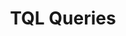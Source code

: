 ---
title: TQL Queries
position: 1.06
type:
description:
  
content_markdown: |- 
  You use the Technopedia query language to query a single node, or multiple nodes where you use relationships to connect to other nodes in the query. For many TQL queries, you must use relationships to include two or more Technopedia nodes in the query. 
  
  Relationships might seem complex initially but their main use is to connect Technopedia nodes that you refer to in a query. <br>
  {: .warning}
  
  <br>
  Because TQL is a declarative query language, you can build your query with multiple nodes, relationships, attributes, and add multiple conditions to refine your query.<br>
  

  

  #### Using relationships to connect nodes in a query<br>

  
  Relationships provide connections to other nodes, which enables you to get data from multiple nodes in one query. You connect the nodes by using the relationship that's shown in the database graph. <br>
  
  {: .warning}

  Note the direction of the relationship in the graph. If you specify an incorrect direction, you might not get data from the nodes that you want to connect with.

  The following information outlines the makeup of relationships in the Technopedia graph representation of the database:

   * Relationships connect nodes, for example, the software product node uses the `HAS_A` relationhsip to connect to the manufacturer node.
   * You prefix relationships with a colon (:) and nest them inside square brackets, for example `[:HAS_A]`
   * Relationships have a type, such as `BELONGS_TO` and a direction, such as node x to node y. <br>
     An arrowhead (`>`) determines the direction of the relationship. <br>
     For example `(node x)-[BELONGS_TO]->(node y)` but node y does not belong to node x. <br>
   * Typically, relationships  are unidirectional but they can be bidirectional, in which case, there's no arrowhead.<br>
     For example `(node x)-[BELONGS_TO]-(node y)` <br>    
   * Relationships allow you to use a a single query to traverse the Technopedia nodes and retreive data from multiple nodes.
   * Like nodes, relationships can have attributes. 
     Typically, relationships have quantitative attributes, such as time intervals.
     You add an alias to the relationship when you want to return data for any relationship attributes that exist. 
  
  <br>

  The following image shows examples of types of relationships and their directions.
  <br>
   
  ![API Image](/images/relat.png)<br>&nbsp;
  
  <br>  
  

  #### Examples of using relationships in queries<br>   

  <br>
  To include multiple nodes in a TQL MATCH statement, you must use relationships to connect the nodes and then use the `RETURN` clause to reference the aliases with nodes and attributes to return data.<br>
  <br>
  Use the following guidelines to help you to create your query:

   1. Select the Nodes that you want to use in your query.<br>
   2. Identify the node attributes that you want data from.<br>
   3. Identify relationships to connect nodes that hold your targeted data.<br>
   4. Write your MATCH statement.

  <br>
  
  The following diagram shows the nodes and relationships that are used in the query examples that follow:
  <br>
  ![API Image](/images/sw_graph.png)<br>&nbsp;
  <br>  

  <b>Query Intent:</b> Get software that is manufactured by Oracle and return data for the manufacturer, product name, version, release, and edition.<br>
  The first node that you reference is the `MANUFACTURER` node, and then you use relationships to connect the other nodes.<br>
    1. Write the first part your query by using `MATCH` to select the `MANUFACTURER` node, and add an alias to the node. <br>
      `MATCH (m:MANUFACTURER)`<br>
    2. You must add the following node-to-node relationships to connect the manufacturer node to the product, version, release, and edtion nodes.<br>
       For each node, you must add an alias so that you can get data from that node by using the `RETURN` clause.
    * `(m:MANUFACTURER)<-[:HAS_A]-(sp:SOFTWARE_PRODUCT)` <br>
    * `(sp:SOFTWARE_PRODUCT)<-[:HAS_A]-(sv:SOFTWARE_VERSION)` <br>
    * `(sv:SOFTWARE_VERSION)<-[:HAS_A]-(sr:SOFTWARE_RELEASE)` <br>
    * `(sr:SOFTWARE_RELEASE)-[:HAS_A]->(se:SOFTWARE_EDITION)` <br>
         <br>
     Here are the combined relationships for this query:    
    `MATCH (m:MANUFACTURER)<-[:HAS_A]-(sp:SOFTWARE_PRODUCT)<-[:HAS_A]-(sv:SOFTWARE_VERSION)<-[:HAS_A]-(sr:SOFTWARE_RELEASE)-[:HAS_A]->(se:SOFTWARE_EDITION)` <br>

    3. Add the `WHERE` clause to filter the manufacturer attribute for "Oracle".<br>
      `WHERE m.manufacturer = "Oracle"` <br>
    4. Return data by referencing the aliases that are assigned to the nodes in the `MATCH` statement.<br>
       `RETURN m.manufacturer, sp.product, sv.version, sr.release, se.edition` <br>
    5. Limit the number of results by using the `LIMIT` clause. <br>
       `LIMIT 2` <br>

    Here's the complete query: <br>
    <br>
     `MATCH (m:MANUFACTURER)<-[:HAS_A]-(sp:SOFTWARE_PRODUCT)<-[:HAS_A]-(sv:SOFTWARE_VERSION)<-[:HAS_A]-(sr:SOFTWARE_RELEASE)-[:HAS_A]->(se:SOFTWARE_EDITION)` <br>
      `WHERE m.manufacturer = "Oracle"` <br>
     `RETURN m.manufacturer, sp.product, sv.version, sr.release, se.edition` <br>
     `LIMIT 2` <br>  <br>

    
    Note the relationship direction in the Technopedia graph that shows the nodes and relationships. <br>
    ![API Image](/images/relat_overview.png)<br>&nbsp; <br>
   

    The following result sample represents output from the query:<br>
    <br>
    ![API Image](/images/manu_to_se.png) <br> &nbsp;
   
  <br>  

   When you include relationships in  MATCH statements, you must use the relationship direction in the graph diagram.
   {: .warning}

  <br>
  <b>Query Intent:</b> To get data for software editions, and include the release, verison, and product information.<br>

    1. To get the required information, you start with the software edition and then add relationships to the software release, software version,     and software product nodes.<br>
    2. Use MATCH to select the software edtion node and then create relationships to the other nodes.<br>
      `MATCH (e:SOFTWARE_EDITION)`
    3. Add the release, version, and product nodes by adding relationships.<br>
      `MATCH (e:SOFTWARE_EDITION)<-[:HAS_A]-(r:SOFTWARE_RELEASE)-[:HAS_A]->(v:SOFTWARE_VERSION)-[:HAS_A]->(p:SOFTWARE_PRODUCT)`  
    4. Add an alias to each node in the query that you want to get data from.<br>
    5. To return the data that you need, use the `RETURN` clause to refer to the specific aliases.<br>
      `RETURN r,e,v,p`
  <br>
  In this query example, you return software editions from Technopedia that include release, verison, and product information. <br>

  `MATCH (e:SOFTWARE_EDITION)<-[:HAS_A]-(r:SOFTWARE_RELEASE)-[:HAS_A]->(v:SOFTWARE_VERSION)-[:HAS_A]->(p:SOFTWARE_PRODUCT) RETURN r,e,v,p LIMIT 1`<br>

  <br>
  The following image shows a result for one software editon that includes all attributes for edition, release, version and product:<br>
  <br>
  ![API Image](/images/4byattrib.png) <br> &nbsp;
  

  <br>
   
  <b>Query Intent:</b> Get software editions and include the release, verison, product, and manufacturer.<br>
  <br>
  In this query example, you get data for software editions in Technopedia, and include the release, version, product, and manufacturer data for each edition that is listed. <br>
  <br>
  This example is an extension of the previous example where we add manufacturer data but we only return one attribute from each of the five nodes. 
  You return a single attribute by appending the alias to that attribute following the `RETURN` clause, for example, `RETURN e.edition` to return the edition attribute only.  <br>

  `MATCH (e:SOFTWARE_EDITION)<-[:HAS_A]-(r:SOFTWARE_RELEASE)-[:HAS_A]->(v:SOFTWARE_VERSION)-[:HAS_A]->(p:SOFTWARE_PRODUCT)-[:HAS_A]->(m:MANUFACTURER) 
  RETURN e.edition,r.release,v.version,p.product, m.manufacturer LIMIT 3`<br>
  <br>
  The following results are a sample of the output from the query:<br>
  <br>
  ![API Image](/images/edtomanu.png) <br> &nbsp;
  
  To get information about a relationship that has attributes, we can assign it an alias for later reference. 
  The  alias is placed in front of the colon that precedes the relationship:<br>
  `-[anyAlias:Relationship_name]->(node)` <br>
  <br>
  Here's an example: <br>
  `MATCH (:SOFTWARE_RELEASE)-[h:HAS_A {end_date: "2013-12-10 00:00:00"}]->(:SUPPORT_STAGE) RETURN h`  

  <br>
  <b>Query Intent:</b> To get product name for a software edition named "Black".<br>

    1. To get the required information, you start with the software edition and then add a relationship to the software product because you want to return the product name.<br>
    2. Use `MATCH` to select the software edtion node, and then you specify the edition attribute inside the curly braces. <br>
     `MATCH (SOFTWARE_EDITION {edition: 'Black'})`     
    3. Add a relationship from software edition to the software product node, and add an alias to the software product node. <br>
     `-[:HAS_A]->(sv:SOFTWARE_PRODUCT)` 
    4. Add an alias to each node in the query that you want to get data from.<br>
    5. To return the product name data that you need, use the Return clause to refer the alias that you assigned to the product node.<br>
      `RETURN sv.product`
  <br>
  Here's the complete query:
  `MATCH (:SOFTWARE_EDITION {edition: 'Black'})-[:HAS_A]-(sv:SOFTWARE_PRODUCT) RETURN sv.product` <br>
  <br>
  The output from this query returns the following data, which is the product name only for the 'Black' software edtion: <br>
  <br>
   `"sv.product": "Need for Speed Most Wanted"` <br>
   <br>    
  
  
  The following `MATCH` query examples show variations in constructions that use relationships and other conditions. To try out a query example, you append the `MATCH` statement to the following `/tql` endpoint and make a GET request from a API client or use cURL. <br>
  <br>
  `https://v6-1.technopedia.com/tql?q=<MATCH Statement>`
  
left_code_blocks:
  - code_block: |-
      MATCH (n:SOFTWARE_RELEASE)-[:HAS_A]->(:SOFTWARE_VERSION)-[:HAS_A]->(sp:SOFTWARE_PRODUCT)-[:HAS_A]->(m:MANUFACTURER)<-[:HAS_A]-(:CPU_MODEL) 
      WHERE m.manufacturer CONTAINS "TEL" 
      RETURN n.release, sp.product, m.manufacturer 
      LIMIT 5
      
      RESPONSE SAMPLE

      {
        "results": [
            {
                "m.manufacturer": "Intel",
                "n.release": "C++ Composer XE",
                "sp.product": "C++ Composer XE"
            },
            {
                "m.manufacturer": "Intel",
                "n.release": "C++ Composer XE",
                "sp.product": "C++ Composer XE"
            },
            {
                "m.manufacturer": "Intel",
                "n.release": "C++ Composer XE",
                "sp.product": "C++ Composer XE"
            },
            {
                "m.manufacturer": "Intel",
                "n.release": "C++ Composer XE",
                "sp.product": "C++ Composer XE"
            },
            {
                "m.manufacturer": "Intel",
                "n.release": "C++ Composer XE",
                "sp.product": "C++ Composer XE"
            }
        ]
      {  

    title: Example one
    language: javascript
    
  - code_block: |-
      MATCH (m:MANUFACTURER)<-[:HAS_A]-(sp:SOFTWARE_PRODUCT)<-[:HAS_A]-(sv:SOFTWARE_VERSION)<-[:HAS_A]-(sr:SOFTWARE_RELEASE)-[:HAS_A]->(se:SOFTWARE_EDITION) 
      WHERE m.manufacturer = "Oracle" 
      RETURN m.manufacturer, sp.product, sv.version, sr.release, se.edition 
      LIMIT 5

      RESPONSE SAMPLE

      {
        "results": [
            {
                    
                "m.manufacturer": "Oracle",
                "se.edition": "Web",
                "sp.product": "AutoVue",
                "sr.release": "AutoVue",
                "sv.version": "21.0"
            },
            {
                "m.manufacturer": "Oracle",
                "se.edition": "Desktop",
                "sp.product": "AutoVue",
                "sr.release": "AutoVue",
                "sv.version": "21.0"
            },
            {
                "m.manufacturer": "Oracle",
                "se.edition": "Web",
                "sp.product": "AutoVue",
                "sr.release": "AutoVue",
                "sv.version": "15.0"
            },
            {
                "m.manufacturer": "Oracle",
                "se.edition": "Desktop",
                "sp.product": "AutoVue",
                "sr.release": "AutoVue",
                "sv.version": "15.0"
            },
            {
                "m.manufacturer": "Oracle",
                "se.edition": "Web",
                "sp.product": "AutoVue",
                "sr.release": "AutoVue",
                "sv.version": "15.1"
            }
        ]
      {  
    title: Example two
    language: javascript

  - code_block: |-
      MATCH (s:SOFTWARE_PRODUCT) 
      WHERE s.product = "Office" OR s.product="HealthMatics" 
      RETURN s 
      LIMIT 2 

      RESPONSE SAMPLE

      {
        "results": [
            {                
                "s.alias": null,
                "s.component": null,
                "s.created_at": "2007-04-22 04:55:16",
                "s.desupported_flag": null,
                "s.discontinued_flag": null,
                "s.family": "HealthMatics",
                "s.is_suite": null,
                "s.modified_at": "2017-06-01 10:44:00",
                "s.product": "Office",
                "s.technopedia_id": "141d9f85-66b2-40a6-8efa-450038c2700c",
                "s.url": "http://investor.allscripts.com/phoenix.zhtml?c=112727&p=irol-newsArticle&ID=858912&highlight="
            },
            {
                "s.alias": null,
                "s.component": null,
                "s.created_at": "2013-01-09 10:00:34",
                "s.desupported_flag": null,
                "s.discontinued_flag": null,
                "s.family": null,
                "s.is_suite": "FALSE",
                "s.modified_at": "2014-02-13 21:43:30",
                "s.product": "Office",
                "s.technopedia_id": "35785f94-d5e2-4e0b-b2f1-b7e59ecde968",
                "s.url": "http://www.corel.com/corel/product/index.jsp?
                 pid=prod3430104&cid=catalog50008&segid=692&storeKey=ca&languageCode=en"
            }
        ]
      {  

    title: Example three
    language: javascript

  - code_block: |-
      MATCH (n:SOFTWARE_VERSION) WHERE n.version CONTAINS "1.4.2_05" 
      RETURN n.version, n.order 
      LIMIT 5

      RESPONSE SAMPLE

      {
        "results": [
            {
                "n.order": "66",
                "n.version": "1.4.2_05"
            },
            {
                "n.order": "21",
                "n.version": "1.4.2_05"
            },
            {
                "n.order": "84",
                "n.version": "1.4.2_05"
            }
        ]
      {  

    title: Example four
    language: javascript

  - code_block: |-
      MATCH (n:SOFTWARE_RELEASE)-[:HAS_A]->(:SOFTWARE_VERSION)-[:HAS_A]->(sp:SOFTWARE_PRODUCT) 
      WHERE n.release CONTAINS "23" 
      RETURN n.release, sp.product LIMIT 5

      RESPONSE SAMPLE

      {
        "results": [
            {
                "n.release": "123 Audio MP3 Converter",
                "sp.product": "123 Audio MP3 Converter"
            },
            {
                "n.release": "5523 ADSL Work Station (AWS)",
                "sp.product": "5523 ADSL Work Station (AWS)"
            },
            {
                "n.release": "123Scan",
                "sp.product": "123Scan"
            },
            {
                "n.release": "123Scan",
                "sp.product": "123Scan"
            },
            {
                "n.release": "123Scan",
                "sp.product": "123Scan"
            }
        ]
      {  
    title: Example five
    language: javascript

  - code_block: |-
      MATCH (n:SOFTWARE_RELEASE)-[:HAS_A]->(:SOFTWARE_VERSION)-[:HAS_A]->(sp:SOFTWARE_PRODUCT)-[:HAS_A]->(m:MANUFACTURER) 
      WHERE m.manufacturer CONTAINS "people" 
      RETURN n.release, sp.product, m.manufacturer 
      LIMIT 5

      RESPONSE SAMPLE

      {
        "results": [
            {
                "m.manufacturer": "Peoplefluent",
                "n.release": "AAPlanner",
                "sp.product": "AAPlanner"
            },
            {
                "m.manufacturer": "Peoplefluent",
                "n.release": "AAPlanner",
                "sp.product": "AAPlanner"
            },
            {
                "m.manufacturer": "Peoplefluent",
                "n.release": "AAPlanner",
                "sp.product": "AAPlanner"
            },
            {
                "m.manufacturer": "Peoplefluent",
                "n.release": "AAPlanner",
                "sp.product": "AAPlanner"
            },
            {
                "m.manufacturer": "PeopleCube",
                "n.release": "Scheduler Plus",
                "sp.product": "Scheduler Plus"
            }
        ]
      {  
    

    title: Example six
    language: javascript

  - code_block: |-
      curl -G -H "Authorization: Bearer b93477a9-057b-4878-a16b93477a9-057b-4878-a16f-d7f7d1f27a7af-d7f7d1f27a7a" "https://v6-1.technopedia.com/tql" --data-urlencode' "q=MATCH (n:SOFTWARE_RELEASE) WHERE n.modified_at = "2017-05-26 13:59:45" RETURN n LIMIT 5

            
    title: cURL
    language: bash

    

right_code_blocks:
  - code_block: |2
      
      MATCH Node and Attribute Examples:
      __________________________________
      
      MATCH (alias1.NODE) RETURN alias1 
      MATCH (s:SOFTWARE_PRODUCT) RETURN s
      
      MATCH (alias.NODE) RETURN alias.attribute
      MATCH (s:SOFTWARE_PRODUCT) RETURN s.product 
      MATCH (s:SOFTWARE_PRODUCT) RETURN s.technopedia_id
      MATCH (s:SOFTWARE_PRODUCT) RETURN s.technopedia_id, s.product

      MATCH (s:SOFTWARE_PRODUCT) RETURN s.technopedia_id, s.is_suite    
 
      MATCH Relationship Examples:
      ____________________________
       
      MATCH (s:NODEx)-[:PART_OF]->(t:NODEy) RETURN s, t

      MATCH (sp:SOFTWARE_PRODUCT)<-[:HAS_A]-(sv:SOFTWARE_VERSION) RETURN sp, sv

      MATCH (s:SOFTWARE_EDITION)-[:HAS_A]->(p:SOFTWARE_PRODUCT) RETURN s, p

      MATCH (e:SOFTWARE_EDITION)<-[x:HAS_A]-(r:SOFTWARE_RELEASE) RETURN e, r

      MATCH (e:SOFTWARE_EDITION)<-[x:HAS_A]-(r:SOFTWARE_PRODUCT)-[HAS_A]->(m:MANUFACTURER) RETURN e, r, m





      
           
    title: MATCH Statements
    language: bash
  - code_block: |2-
      WHERE
      Return software products where the name field is equal to ‘Office’. 

      MATCH (s:SOFTWARE_PRODUCT) WHERE s.product = "Office"  RETURN s

      AND
      Return software products where name is Office and the family is HealthMatics. 

      MATCH (s:SOFTWARE_PRODUCT) WHERE s.product = "Office" AND s.family = "HealthMatics" RETURN s 
           
      OR
      Return software products where product name is Office or HealthMatics. 

      MATCH (s:SOFTWARE_PRODUCT) WHERE s.product = "Office" OR s.product = "HealthMatics" RETURN s 
            
      COUNT
      Return count of records. 

      MATCH (s:SOFTWARE_PRODUCT) RETURN count(*) 

      DISTINCT
      Return distinct records only, which do not show duplicates.

      MATCH (s:SOFTWARE_PRODUCT) WHERE s.product = "Microsoft Exchange Server Monitor" RETURN DISTINCT s 
      
      CONTAINS
      Use the CONTAINS clause to return results when an attribute word value is matched. 

      MATCH (s:SOFTWARE_PRODUCT) WHERE s.product CONTAINS "Microsoft" RETURN s 

      AS
      Return output parameter as another name. 

      MATCH (n:SOFTWARE_EDITION) RETURN n.edition as ED, n.modified_at as MOD

      ORDER BY  <br>
      Sort in ascending (ASC) or descending (DESC) order
      
      MATCH (n:SOFTWARE_PRODUCT) RETURN n.product ORDER BY n.product ASC
      MATCH (n:SOFTWARE_PRODUCT) RETURN n.product ORDER BY n.product DESC


      Operators =, <>, >, <, >=, <=
    title: TQL Clauses and examples
    language: text
---